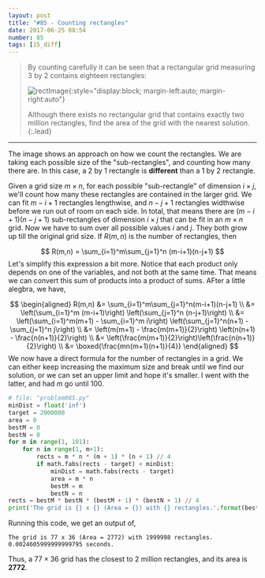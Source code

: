```yaml
---
layout: post
title: "#85 - Counting rectangles"
date: 2017-06-25 08:54
number: 85
tags: [15_diff]
---
```

> By counting carefully it can be seen that a rectangular grid measuring 3 by 2 contains eighteen rectangles:
> 
> ![rectImage](/assets/img/project_euler/p085){:style="display:block; margin-left:auto; margin-right:auto"}
> 
> Although there exists no rectangular grid that contains exactly two million rectangles, find the area of the grid with the nearest solution.
{:.lead}
* * *

The image shows an approach on how we count the rectangles. We are taking each possible size of the "sub-rectangles", and counting how many there are. In this case, a 2 by 1 rectangle is **different** than a 1 by 2 rectangle.

Given a grid size $m\times n$, for each possible "sub-rectangle" of dimension $i\times j$, we'll count how many these rectangles are contained in the larger grid. We can fit $m-i+1$ rectangles lengthwise, and $n-j+1$ rectangles widthwise before we run out of room on each side. In total, that means there are $(m-i+1)(n-j+1)$ sub-rectangles of dimension $i\times j$ that can be fit in an $m\times n$ grid. Now we have to sum over all possible values $i$ and $j$. They both grow up till the original grid size. If $R(m,n)$ is the number of rectangles, then

$$
R(m,n) = \sum_{i=1}^m\sum_{j=1}^n (m-i+1)(n-j+1)
$$
Let's simplify this expression a bit more. Notice that each product only depends on one of the variables, and not both at the same time. That means we can convert this sum of products into a product of sums. AFter a little alegbra, we have,

$$
\begin{aligned}
	R(m,n) &= \sum_{i=1}^m\sum_{j=1}^n(m-i+1)(n-j+1)
	\\ &=
	\left(\sum_{i=1}^m (m-i+1)\right)
		\left(\sum_{j=1}^n (n-j+1)\right)
	\\ &=
	\left(\sum_{i=1}^m(m+1) - \sum_{i=1}^m i\right)
		\left(\sum_{j=1}^n(n+1) - \sum_{j=1}^n j\right)
	\\ &=
	\left(m(m+1) - \frac{m(m+1)}{2}\right)
		\left(n(n+1) - \frac{n(n+1)}{2}\right)
	\\ &=
	\left(\frac{m(m+1)}{2}\right)\left(\frac{n(n+1)}{2}\right)
	\\ &=
	\boxed{\frac{mn(m+1)(n+1)}{4}}
\end{aligned}
$$
We now have a direct formula for the number of rectangles in a grid. We can either keep increasing the maximum size and break until we find our solution, or we can set an upper limit and hope it's
smaller. I went with the latter, and had $m$ go until 100.
```python
# file: "problem085.py"
minDist = float('inf')
target = 2000000
area = 0
bestM = 0
bestN = 0
for m in range(1, 101):
    for n in range(1, m+1):
        rects = m * n * (m + 1) * (n + 1) // 4
        if math.fabs(rects - target) < minDist:
            minDist = math.fabs(rects - target)
            area = m * n
            bestM = m
            bestN = n
rects = bestM * bestN * (bestM + 1) * (bestN + 1) // 4
print('The grid is {} x {} (Area = {}) with {} rectangles.'.format(bestM, bestN, area, rects))
```
Running this code, we get an output of,
```
The grid is 77 x 36 (Area = 2772) with 1999998 rectangles.
0.0024605999999999795 seconds.
```
Thus, a $77\times 36$ grid has the closest to 2 million rectangles, and its area is **2772**.